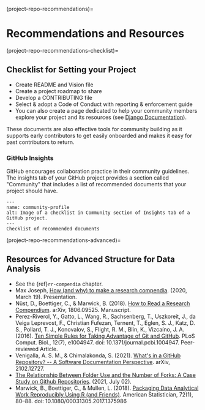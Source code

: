 (project-repo-recommendations)=
# Recommendations and Resources

(project-repo-recommendations-checklist)=
## Checklist for Setting your Project

* Create README and Vision file
* Create a project roadmap to share
* Develop a CONTRIBUTING file
* Select & adopt a Code of Conduct with reporting & enforcement guide
* You can also create a page dedicated to help your community members explore your project and its resources (see [Django Documentation](https://docs.djangoproject.com/)).

These documents are also effective tools for community building as it supports early contributors to get easily onboarded and makes it easy for past contributors to return.

### GitHub Insights

GitHub encourages collaboration practice in their community guidelines. The insights tab of your GitHub project provides a section called "Community" that includes a list of recommended documents that your project should have.

```{figure} ../../figures/community-profile.*
---
name: community-profile
alt: Image of a checklist in Community section of Insights tab of a GitHub project.
---
Checklist of recommended documents
```

(project-repo-recommendations-advanced)=
## Resources for Advanced Structure for Data Analysis

- See the {ref}`rr-compendia` chapter.
- Max Joseph, [How (and why) to make a research compendia](https://mbjoseph.github.io/intro-research-compendia/#1). (2020, March 19). Presentation.
- Nüst, D., Boettiger, C., & Marwick, B. (2018). [How to Read a Research Compendium](https://arxiv.org/abs/1806.09525v1). arXiv, 1806.09525. Manuscript.
- Perez-Riverol, Y., Gatto, L., Wang, R., Sachsenberg, T., Uszkoreit, J., da Veiga Leprevost, F.,  Christian Fufezan, Ternent, T., Eglen, S. J., Katz, D. S., Pollard, T. J., Konovalov, S., Flight, R. M., Blin, K., Vizcaíno, J. A. (2016). [Ten Simple Rules for Taking Advantage of Git and GitHub](https://journals.plos.org/ploscompbiol/article?id=10.1371/journal.pcbi.1004947). PLoS Comput. Biol., 12(7), e1004947. doi: 10.1371/journal.pcbi.1004947. Peer-reviewed Article.
- Venigalla, A. S. M., & Chimalakonda, S. (2021). [What's in a GitHub Repository? -- A Software Documentation Perspective](https://arxiv.org/abs/2102.12727v2). arXiv, 2102.12727.
- [The Relationship Between Folder Use and the Number of Forks: A Case Study on Github Repositories](http://citeseerx.ist.psu.edu/viewdoc/summary?doi=10.1.1.650.8150). (2021, July 02).
- Marwick, B., Boettiger, C., & Mullen, L. (2018). [Packaging Data Analytical Work Reproducibly Using R (and Friends)](https://www.tandfonline.com/doi/abs/10.1080/00031305.2017.1375986). American Statistician, 72(1), 80–88. doi: 10.1080/00031305.2017.1375986
